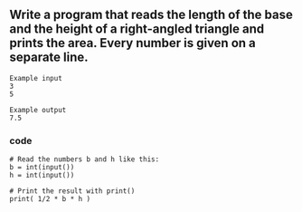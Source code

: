 ## Write a program that reads the length of the base and the height of a right-angled triangle and prints the area. Every number is given on a separate line.

```
Example input
3
5

Example output
7.5
```
### code
```
# Read the numbers b and h like this:
b = int(input())
h = int(input())

# Print the result with print()
print( 1/2 * b * h )
```
